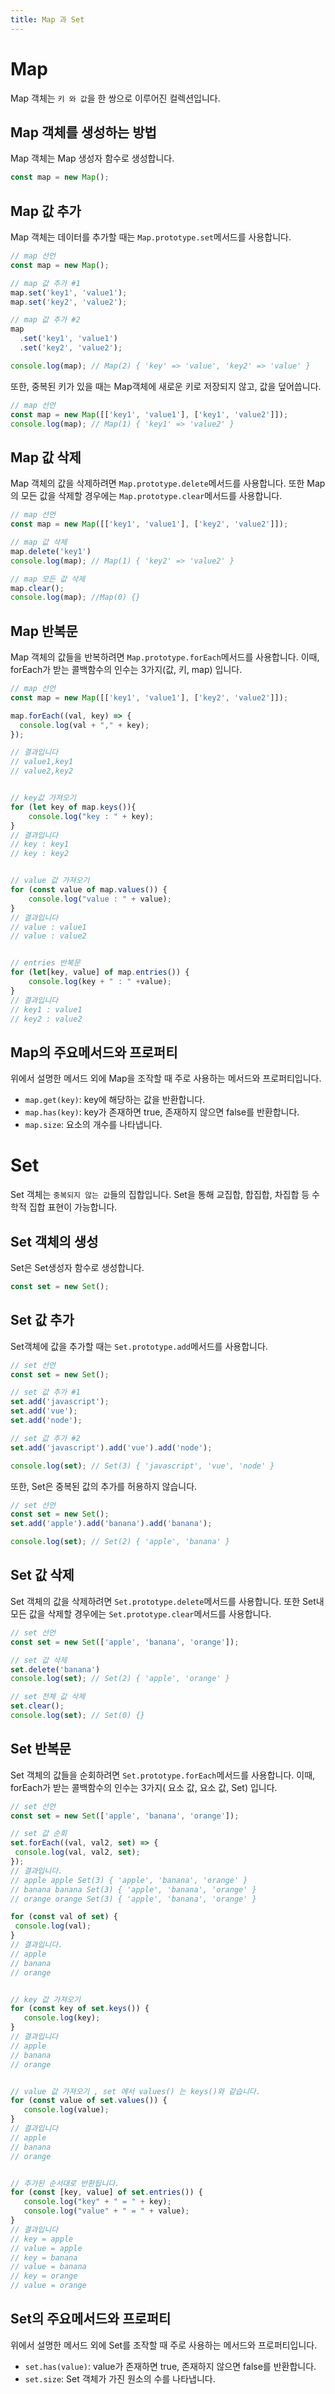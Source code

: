 ```yaml
---
title: Map 과 Set
---
```


# Map

Map 객체는 `키 와 값`을 한 쌍으로 이루어진 컬렉션입니다.


## Map 객체를 생성하는 방법

Map 객체는 Map 생성자 함수로 생성합니다.

```js
const map = new Map();

```

## Map 값 추가

Map 객체는 데이터를 추가할 때는 `Map.prototype.set`메서드를 사용합니다.

```js
// map 선언
const map = new Map();

// map 값 추가 #1
map.set('key1', 'value1');
map.set('key2', 'value2');

// map 값 추가 #2
map
  .set('key1', 'value1')
  .set('key2', 'value2');

console.log(map); // Map(2) { 'key' => 'value', 'key2' => 'value' }

```

또한, 중복된 키가 있을 때는 Map객체에 새로운 키로 저장되지 않고, 값을 덮어씁니다.

```js
// map 선언
const map = new Map([['key1', 'value1'], ['key1', 'value2']]);
console.log(map); // Map(1) { 'key1' => 'value2' }

```

## Map 값 삭제

Map 객체의 값을 삭제하려면 `Map.prototype.delete`메서드를 사용합니다. 또한 Map의 모든 값을 삭제할 경우에는 `Map.prototype.clear`메서드를 사용합니다.

```js
// map 선언
const map = new Map([['key1', 'value1'], ['key2', 'value2']]);

// map 값 삭제
map.delete('key1')
console.log(map); // Map(1) { 'key2' => 'value2' }

// map 모든 값 삭제
map.clear();
console.log(map); //Map(0) {}

```

## Map 반복문

Map 객체의 값들을 반복하려면 `Map.prototype.forEach`메서드를 사용합니다. 이때, forEach가 받는 콜백함수의 인수는 3가지(값, 키, map) 입니다.

```js
// map 선언
const map = new Map([['key1', 'value1'], ['key2', 'value2']]);

map.forEach((val, key) => {
  console.log(val + "," + key);
});

// 결과입니다
// value1,key1
// value2,key2


// key값 가져오기
for (let key of map.keys()){
    console.log("key : " + key);
}
// 결과입니다
// key : key1
// key : key2


// value 값 가져오기
for (const value of map.values()) {
    console.log("value : " + value);
}
// 결과입니다
// value : value1
// value : value2


// entries 반복문
for (let[key, value] of map.entries()) {
    console.log(key + " : " +value);
}
// 결과입니다
// key1 : value1
// key2 : value2

```

## Map의 주요메서드와 프로퍼티

위에서 설명한 메서드 외에 Map을 조작할 때 주로 사용하는 메서드와 프로퍼티입니다.

- `map.get(key)`: key에 해당하는 값을 반환합니다.
- `map.has(key)`: key가 존재하면 true, 존재하지 않으면 false를 반환합니다.
- `map.size`: 요소의 개수를 나타냅니다.


# Set

Set 객체는 `중복되지 않는 값`들의 집합입니다. Set을 통해 교집합, 합집합, 차집합 등 수학적 집합 표현이 가능합니다.

## Set 객체의 생성

Set은 Set생성자 함수로 생성합니다.

```js
const set = new Set();

```

## Set 값 추가

Set객체에 값을 추가할 때는 `Set.prototype.add`메서드를 사용합니다.

```js
// set 선언
const set = new Set();

// set 값 추가 #1
set.add('javascript');
set.add('vue');
set.add('node');

// set 값 추가 #2
set.add('javascript').add('vue').add('node');

console.log(set); // Set(3) { 'javascript', 'vue', 'node' }

```

또한, Set은 중복된 값의 추가를 허용하지 않습니다.

```js
// set 선언
const set = new Set();
set.add('apple').add('banana').add('banana');

console.log(set); // Set(2) { 'apple', 'banana' }

```

## Set 값 삭제
 
Set 객체의 값을 삭제하려면 `Set.prototype.delete`메서드를 사용합니다. 또한 Set내 모든 값을 삭제할 경우에는 `Set.prototype.clear`메서드를 사용합니다.

```js
// set 선언
const set = new Set(['apple', 'banana', 'orange']);

// set 값 삭제
set.delete('banana')
console.log(set); // Set(2) { 'apple', 'orange' }

// set 전체 값 삭제
set.clear();
console.log(set); // Set(0) {}

```

## Set 반복문

Set 객체의 값들을 순회하려면 `Set.prototype.forEach`메서드를 사용합니다. 이때, forEach가 받는 콜백함수의 인수는 3가지( 요소 값, 요소 값, Set) 입니다.

 ```js
// set 선언
const set = new Set(['apple', 'banana', 'orange']);

// set 값 순회
set.forEach((val, val2, set) => {
  console.log(val, val2, set);
});
// 결과입니다.
// apple apple Set(3) { 'apple', 'banana', 'orange' }
// banana banana Set(3) { 'apple', 'banana', 'orange' }
// orange orange Set(3) { 'apple', 'banana', 'orange' }

for (const val of set) {
  console.log(val);
}
// 결과입니다.
// apple
// banana
// orange


// key 값 가져오기
for (const key of set.keys()) {
    console.log(key);
}
// 결과입니다
// apple
// banana
// orange


// value 값 가져오기 , set 에서 values() 는 keys()와 같습니다.
for (const value of set.values()) {
    console.log(value);
}
// 결과입니다
// apple
// banana
// orange


// 추가된 순서대로 반환됩니다.
for (const [key, value] of set.entries()) {
    console.log("key" + " = " + key);
    console.log("value" + " = " + value);
}
// 결과입니다
// key = apple
// value = apple
// key = banana
// value = banana
// key = orange
// value = orange

```

## Set의 주요메서드와 프로퍼티

위에서 설명한 메서드 외에 Set를 조작할 때 주로 사용하는 메서드와 프로퍼티입니다.

- `set.has(value)`: value가 존재하면 true, 존재하지 않으면 false를 반환합니다.
- `set.size`: Set 객체가 가진 원소의 수를 나타냅니다.
